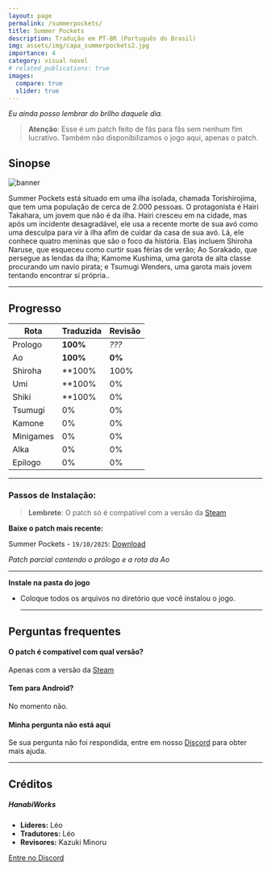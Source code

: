 ```yaml
---
layout: page
permalink: /summerpockets/
title: Summer Pockets
description: Tradução em PT-BR (Português do Brasil)
img: assets/img/capa_summerpockets2.jpg
importance: 4
category: visual novel
# related_publications: true
images:
  compare: true
  slider: true
---
```


*Eu ainda posso lembrar do brilho daquele dia.*


> **Atenção**: Esse é um patch feito de fãs para fãs sem nenhum fim lucrativo. Também não disponibilizamos o jogo aqui, apenas o patch.

## Sinopse

![banner](https://s2.vndb.org/cv/90/42590.jpg)

Summer Pockets está situado em uma ilha isolada, chamada Torishirojima, que tem uma população de cerca de 2.000 pessoas. O protagonista é Hairi Takahara, um jovem que não é da ilha. Hairi cresceu em na cidade, mas após um incidente desagradável, ele usa a recente morte de sua avó como uma desculpa para vir à ilha afim de cuidar da casa de sua avó. Lá, ele conhece quatro meninas que são o foco da história. Elas incluem Shiroha Naruse, que esqueceu como curtir suas férias de verão; Ao Sorakado, que persegue as lendas da ilha; Kamome Kushima, uma garota de alta classe procurando um navio pirata; e Tsumugi Wenders, uma garota mais jovem tentando encontrar si própria..


---

## Progresso

| Rota         | Traduzida | Revisão |
|--------------|-----------|------------|
| Prologo        | **100%**  | *???*      |
| Ao         | **100%**  | **0%**      |
| Shiroha       |  **100%  | 100%     |
| Umi       |  **100%  | 0%     |
| Shiki       |  **100%  | 0%     |
| Tsumugi        | 0%  | 0%    |
| Kamone      | 0% | 0%    |
| Minigames         | 0% | 0%    |
| Alka         | 0% | 0%    |
| Epilogo         | 0% | 0%    |


---

### Passos de Instalação:

> **Lembrete**: O patch só é compatível com a versão da [Steam](https://store.steampowered.com/app/897220/Summer_Pockets/)

**Baixe o patch mais recente:**

  Summer Pockets - `19/10/2025`: [Download](https://www.mediafire.com/file/0sbb7yxdqr1mhla/Summer_Pockets_RB%2528Steam%2529_1.0.zip/file)

  *Patch parcial contendo o prólogo e a rota da Ao*

   ---

**Instale na pasta do jogo**

- Coloque todos os arquivos no diretório que você instalou o jogo.


   ---
## Perguntas frequentes

#### O patch é compatível com qual versão?
Apenas com a versão da [Steam](https://store.steampowered.com/app/3418570/Summer_Pockets_REFLECTION_BLUE/)

#### Tem para Android?
No momento não.

#### Minha pergunta não está aqui
Se sua pergunta não foi respondida, entre em nosso [Discord](https://discord.com/invite/ATTxJYuTvm) para obter mais ajuda.


---

## Créditos

##### **HanabiWorks**

-  **Líderes:** Léo
-  **Tradutores:** Léo
-  **Revisores:** Kazuki Minoru


[Entre no Discord](https://discord.com/invite/ATTxJYuTvm)
